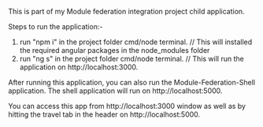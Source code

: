 This is part of my Module federation integration project child application. 

Steps to run the application:-
1. run "npm i" in the project folder cmd/node terminal. // This will installed the required angular packages in the node_modules folder
2. run "ng s" in the project folder cmd/node terminal.  // This will run the application on http://localhost:3000. 

After running this application, you can also run the Module-Federation-Shell application. The shell application will run on http://localhost:5000.

You can access this app from http://localhost:3000 window as well as by hitting the travel tab in the header on http://localhost:5000.

